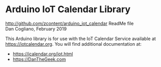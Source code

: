 # Arduino IoT Calendar Library #
http://github.com/zcontent/arduino_iot_calendar
ReadMe file  
Dan Cogliano, February 2019

This Arduino library is for use with the IoT Calendar Service available at https://iotcalendar.org. You will find additional documentation at:

- https://icalendar.org/iot.html
- https://DanTheGeek.com

